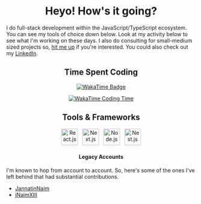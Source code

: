 <div align="center">

# Heyo! How's it going?

</div>

I do full-stack development within
the JavaScript/TypeScript ecosystem. You can see my tools of choice down below. Look at my activity below to see what
I'm working on these days. I also do consulting for small-medium sized projects
so, [hit me up](mailto:jannatinnaim@pondit.family) if you're interested. You could also check out my
[LinkedIn](https://linkedin.com/in/jannatinnaimxiii).

<div align="center">

## Time Spent Coding

[![WakaTime Badge](https://wakatime.com/badge/user/c4bdac5b-f843-49e4-9969-b5ec54c6405a.svg?style=for-the-badge)](https://wakatime.com/JannatinNaimXIII)

[![WakaTime Coding Time](https://github-readme-stats.vercel.app/api/wakatime?username=JannatinNaimXIII&hide_title=true&theme=transparent&layout=compact&langs_count=8&range=all_time)](https://wakatime.com/JannatinNaimXIII)

## Tools & Frameworks

<img src="https://cdn.jsdelivr.net/gh/devicons/devicon@latest/icons/react/react-original.svg" height="44" alt="React.js" title="React.js" />
&nbsp;
<img src="https://cdn.jsdelivr.net/gh/devicons/devicon@latest/icons/nextjs/nextjs-original.svg" height="44" alt="Next.js" title="Next.js" />
&nbsp;
<img src="https://cdn.jsdelivr.net/gh/devicons/devicon@latest/icons/nodejs/nodejs-original.svg" height="44"  alt="Node.js" title="Node.js" />
&nbsp;
<img src="https://cdn.jsdelivr.net/gh/devicons/devicon@latest/icons/nestjs/nestjs-original.svg" height="44" alt="Nest.js" title="Nest.js" />

</div>

<div align="center">

#### Legacy Accounts

</div>

I'm known to hop from account to account. So, here's some of the ones I've left behind that had substantial
contributions.

- [JannatinNaim](https://github.com/jannatinnaim)
- [jNaimXIII](https://github.com/jNaimXIII)
